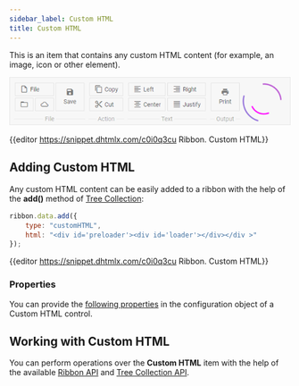```yaml
---
sidebar_label: Custom HTML
title: Custom HTML
---          
```


This is an item that contains any custom HTML content (for example, an image, icon or other element).

![](../assets/ribbon/custom_html.png)

{{editor	https://snippet.dhtmlx.com/c0i0q3cu	Ribbon. Custom HTML}}

Adding Custom HTML
-----------------

Any custom HTML content can be easily added to a ribbon with the help of the **add()** method of [Tree Collection](tree_collection/api/refs/treecollection.md):

~~~js
ribbon.data.add({
	type: "customHTML",
	html: "<div id='preloader'><div id='loader'></div></div >"
});
~~~

{{editor	https://snippet.dhtmlx.com/c0i0q3cu	Ribbon. Custom HTML}}

### Properties

You can provide the [following properties](ribbon/api/api_customhtml_properties.md) in the configuration object of a Custom HTML control.


Working with Custom HTML
-----------------------

You can perform operations over the **Custom HTML** item with the help of the available [Ribbon API](ribbon/api/refs/ribbon.md) and [Tree Collection API](tree_collection/api/refs/treecollection.md).




